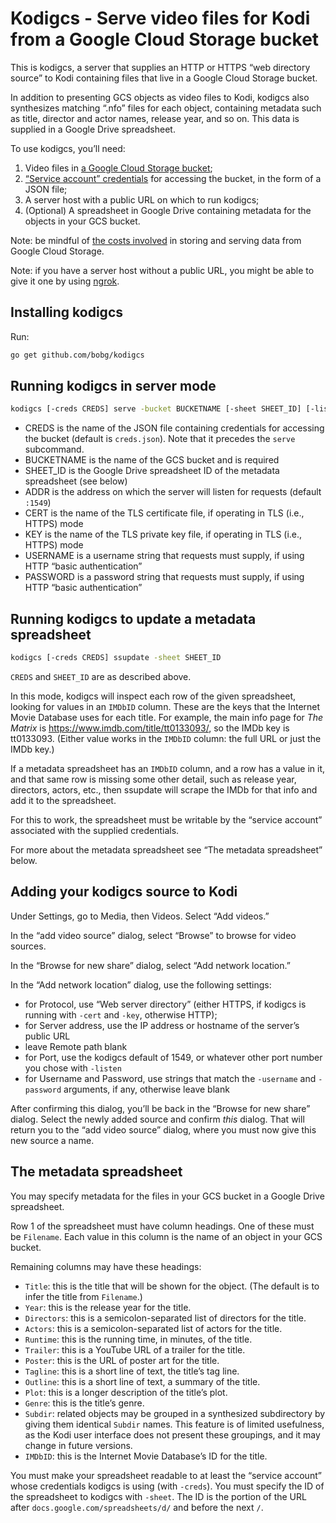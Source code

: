 # Kodigcs - Serve video files for Kodi from a Google Cloud Storage bucket

This is kodigcs,
a server that supplies an HTTP or HTTPS “web directory source” to Kodi
containing files that live in a Google Cloud Storage bucket.

In addition to presenting GCS objects as video files to Kodi,
kodigcs also synthesizes matching “.nfo” files for each object,
containing metadata such as title,
director and actor names,
release year,
and so on.
This data is supplied in a Google Drive spreadsheet.

To use kodigcs, you’ll need:

1. Video files in [a Google Cloud Storage bucket](https://cloud.google.com/storage/docs/introduction);
2. [“Service account” credentials](https://cloud.google.com/iam/docs/service-accounts) for accessing the bucket, in the form of a JSON file;
3. A server host with a public URL on which to run kodigcs;
4. (Optional) A spreadsheet in Google Drive containing metadata for the objects in your GCS bucket.

Note:
be mindful of [the costs involved](https://cloud.google.com/storage/pricing) in storing and serving data from Google Cloud Storage.

Note:
if you have a server host without a public URL,
you might be able to give it one by using [ngrok](https://ngrok.com/).

## Installing kodigcs

Run:

```sh
go get github.com/bobg/kodigcs
```

## Running kodigcs in server mode

```sh
kodigcs [-creds CREDS] serve -bucket BUCKETNAME [-sheet SHEET_ID] [-listen ADDR] [-cert CERT] [-key KEY] [-username USERNAME] [-password PASSWORD]
```

- CREDS is the name of the JSON file containing credentials for accessing the bucket (default is `creds.json`). Note that it precedes the `serve` subcommand.
- BUCKETNAME is the name of the GCS bucket and is required
- SHEET_ID is the Google Drive spreadsheet ID of the metadata spreadsheet (see below)
- ADDR is the address on which the server will listen for requests (default `:1549`)
- CERT is the name of the TLS certificate file, if operating in TLS (i.e., HTTPS) mode
- KEY is the name of the TLS private key file, if operating in TLS (i.e., HTTPS) mode
- USERNAME is a username string that requests must supply, if using HTTP “basic authentication”
- PASSWORD is a password string that requests must supply, if using HTTP “basic authentication”

## Running kodigcs to update a metadata spreadsheet

```sh
kodigcs [-creds CREDS] ssupdate -sheet SHEET_ID
```

`CREDS` and `SHEET_ID` are as described above.

In this mode, kodigcs will inspect each row of the given spreadsheet,
looking for values in an `IMDbID` column.
These are the keys that the Internet Movie Database uses for each title.
For example,
the main info page for _The Matrix_ is https://www.imdb.com/title/tt0133093/,
so the IMDb key is tt0133093.
(Either value works in the `IMDbID` column:
the full URL or just the IMDb key.)

If a metadata spreadsheet has an `IMDbID` column,
and a row has a value in it,
and that same row is missing some other detail,
such as release year, directors, actors, etc.,
then ssupdate will scrape the IMDb for that info
and add it to the spreadsheet.

For this to work,
the spreadsheet must be writable by the “service account” associated with the supplied credentials.

For more about the metadata spreadsheet see “The metadata spreadsheet” below.

## Adding your kodigcs source to Kodi

Under Settings,
go to Media,
then Videos.
Select “Add videos.”

In the “add video source” dialog,
select “Browse” to browse for video sources.

In the “Browse for new share” dialog,
select “Add network location.”

In the “Add network location” dialog,
use the following settings:

- for Protocol, use “Web server directory” (either HTTPS, if kodigcs is running with `-cert` and `-key`, otherwise HTTP);
- for Server address, use the IP address or hostname of the server’s public URL
- leave Remote path blank
- for Port, use the kodigcs default of 1549, or whatever other port number you chose with `-listen`
- for Username and Password, use strings that match the `-username` and `-password` arguments, if any, otherwise leave blank

After confirming this dialog,
you’ll be back in the “Browse for new share” dialog.
Select the newly added source and confirm _this_ dialog.
That will return you to the “add video source” dialog,
where you must now give this new source a name.

## The metadata spreadsheet

You may specify metadata for the files in your GCS bucket in a Google Drive spreadsheet.

Row 1 of the spreadsheet must have column headings.
One of these must be `Filename`.
Each value in this column is the name of an object in your GCS bucket.

Remaining columns may have these headings:

- `Title`: this is the title that will be shown for the object. (The default is to infer the title from `Filename`.)
- `Year`: this is the release year for the title.
- `Directors`: this is a semicolon-separated list of directors for the title.
- `Actors`: this is a semicolon-separated list of actors for the title.
- `Runtime`: this is the running time, in minutes, of the title.
- `Trailer`: this is a YouTube URL of a trailer for the title.
- `Poster`: this is the URL of poster art for the title.
- `Tagline`: this is a short line of text, the title’s tag line.
- `Outline`: this is a short line of text, a summary of the title.
- `Plot`: this is a longer description of the title’s plot.
- `Genre`: this is the title’s genre.
- `Subdir`: related objects may be grouped in a synthesized subdirectory by giving them identical `Subdir` names. This feature is of limited usefulness, as the Kodi user interface does not present these groupings, and it may change in future versions.
- `IMDbID`: this is the Internet Movie Database’s ID for the title.

You must make your spreadsheet readable to at least the “service account” whose credentials kodigcs is using (with `-creds`).
You must specify the ID of the spreadsheet to kodigcs with `-sheet`.
The ID is the portion of the URL after `docs.google.com/spreadsheets/d/` and before the next `/`.
